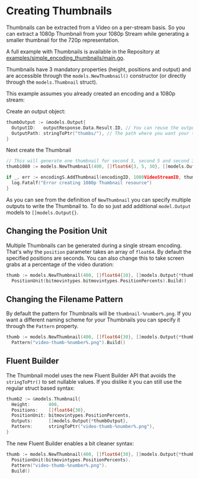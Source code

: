 # Creating Thumbnails

Thumbnails can be extracted from a Video on a per-stream basis. So you can extract a 1080p Thumbnail from your 1080p Stream while generating a smaller thumbnail for the 720p representation.

A full example with Thumbnails is available in the Repository at [examples/simple_encoding_thumbnails/main.go](https://github.com/bitmovin/bitmovin-go/blob/master/examples/simple_encoding_thumbnails/main.go).

Thumbnails have 3 mandatory properties (height, positions and output) and are accessible through the `models.NewThumbnail()` constructor (or directly through the `models.Thumbnail` struct).

This example assumes you already created an encoding and a 1080p stream:

Create an output object:

```go
thumbOutput := &models.Output{
  OutputID:   outputResponse.Data.Result.ID, // You can reuse the output for the Stream here
  OutputPath: stringToPtr("thumbs/"), // The path where you want your thumbnails
}
```


Next create the Thumbnail

```go
// This will generate one thumbnail for second 3, second 5 and second 30 in the video
thumb1080 := models.NewThumbnail(400, []float64{3, 5, 30}, []models.Output{*thumbOutput})

if _, err := encodingS.AddThumbnail(encodingID, 1080VideoStreamID, thumb1080); err != nil {
  log.Fatalf("Error creating 1080p Thumbnail resource")
}

```

As you can see from the definition of `NewThumbnail` you can specify multiple outputs to write the Thumbnail to. To do so just add additional `model.Output` models to `[]models.Output{}`.

## Changing the Position Unit

Multiple Thumbnails can be generated during a single stream encoding. That's why the `position` parameter takes an array of `float64`. By default the specified positions are seconds. You can also change this to take screen grabs at a percentage of the video duration:

```go
thumb := models.NewThumbnail(400, []float64{10}, []models.Output{*thumbOutput}).Builder().
  PositionUnit(bitmovintypes.bitmovintypes.PositionPercents).Build()
```


## Changing the Filename Pattern

By default the pattern for Thumbnails will be `thumbnail-%number%.png`. If you want a different naming scheme for your Thumbnails you can specify it through the `Pattern` property.

```go
thumb := models.NewThumbnail(400, []float64{30}, []models.Output{*thumbOutput}).Builder().
  Pattern("video-thumb-%number%.png").Build()
```

## Fluent Builder

The Thumbnail model uses the new Fluent Builder API that avoids the `stringToPtr()` to set nullable values. If you dislike it you can still use the regular struct based syntax:

```go
thumb2 := &models.Thumbnail{
  Height:       400,
  Positions:    []float64{30},
  PositionUnit: bitmovintypes.PositionPercents,
  Outputs:      []models.Output{*thumbOutput},
  Pattern:      stringToPtr("video-thumb-%number%.png"),
}
```

The new Fluent Builder enables a bit cleaner syntax:

```go
thumb := models.NewThumbnail(400, []float64{30}, []models.Output{*thumbOutput}).Builder().
  PositionUnit(bitmovintypes.PositionPercents).
  Pattern("video-thumb-%number%.png").
  Build()
```